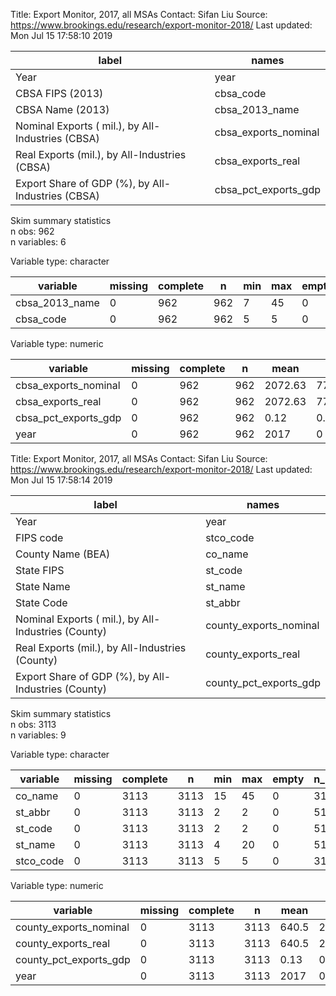 Title:  Export Monitor, 2017, all MSAs
Contact:  Sifan Liu
Source:  https://www.brookings.edu/research/export-monitor-2018/
Last updated:  Mon Jul 15 17:58:10 2019 



|                       label                       |        names         |
|---------------------------------------------------|----------------------|
|                       Year                        |         year         |
|                 CBSA FIPS (2013)                  |      cbsa_code       |
|                 CBSA Name (2013)                  |    cbsa_2013_name    |
| Nominal Exports ( mil.), by All-Industries (CBSA) | cbsa_exports_nominal |
|   Real Exports (mil.), by All-Industries (CBSA)   |  cbsa_exports_real   |
| Export Share of GDP (%), by All-Industries (CBSA) | cbsa_pct_exports_gdp |


Skim summary statistics  
 n obs: 962    
 n variables: 6    

Variable type: character

|    variable    | missing | complete |  n  | min | max | empty | n_unique |
|----------------|---------|----------|-----|-----|-----|-------|----------|
| cbsa_2013_name |    0    |   962    | 962 |  7  | 45  |   0   |   962    |
|   cbsa_code    |    0    |   962    | 962 |  5  |  5  |   0   |   962    |

Variable type: numeric

|       variable       | missing | complete |  n  |  mean   |   sd    |  p0   |  p25   |  p50  |  p75   |   p100    |
|----------------------|---------|----------|-----|---------|---------|-------|--------|-------|--------|-----------|
| cbsa_exports_nominal |    0    |   962    | 962 | 2072.63 | 7713.18 | 24.43 | 215.92 | 442.1 | 1160.8 | 133197.39 |
|  cbsa_exports_real   |    0    |   962    | 962 | 2072.63 | 7713.18 | 24.43 | 215.92 | 442.1 | 1160.8 | 133197.39 |
| cbsa_pct_exports_gdp |    0    |   962    | 962 |  0.12   |  0.063  | 0.013 | 0.079  | 0.11  |  0.16  |   0.46    |
|         year         |    0    |   962    | 962 |  2017   |    0    | 2017  |  2017  | 2017  |  2017  |   2017    |

Title:  Export Monitor, 2017, all MSAs
Contact:  Sifan Liu
Source:  https://www.brookings.edu/research/export-monitor-2018/
Last updated:  Mon Jul 15 17:58:14 2019 



|                        label                        |         names          |
|-----------------------------------------------------|------------------------|
|                        Year                         |          year          |
|                      FIPS code                      |       stco_code        |
|                  County Name (BEA)                  |        co_name         |
|                     State FIPS                      |        st_code         |
|                     State Name                      |        st_name         |
|                     State Code                      |        st_abbr         |
| Nominal Exports ( mil.), by All-Industries (County) | county_exports_nominal |
|   Real Exports (mil.), by All-Industries (County)   |  county_exports_real   |
| Export Share of GDP (%), by All-Industries (County) | county_pct_exports_gdp |


Skim summary statistics  
 n obs: 3113    
 n variables: 9    

Variable type: character

| variable  | missing | complete |  n   | min | max | empty | n_unique |
|-----------|---------|----------|------|-----|-----|-------|----------|
|  co_name  |    0    |   3113   | 3113 | 15  | 45  |   0   |   3113   |
|  st_abbr  |    0    |   3113   | 3113 |  2  |  2  |   0   |    51    |
|  st_code  |    0    |   3113   | 3113 |  2  |  2  |   0   |    51    |
|  st_name  |    0    |   3113   | 3113 |  4  | 20  |   0   |    51    |
| stco_code |    0    |   3113   | 3113 |  5  |  5  |   0   |   3113   |

Variable type: numeric

|        variable        | missing | complete |  n   | mean  |   sd    |  p0   |  p25  |  p50   |  p75   |   p100   |
|------------------------|---------|----------|------|-------|---------|-------|-------|--------|--------|----------|
| county_exports_nominal |    0    |   3113   | 3113 | 640.5 | 2690.18 | 0.85  | 43.12 | 131.26 | 379.72 | 73784.62 |
|  county_exports_real   |    0    |   3113   | 3113 | 640.5 | 2690.18 | 0.85  | 43.12 | 131.26 | 379.72 | 73784.62 |
| county_pct_exports_gdp |    0    |   3113   | 3113 | 0.13  |  0.07   | 0.009 | 0.083 |  0.12  |  0.17  |   0.68   |
|          year          |    0    |   3113   | 3113 | 2017  |    0    | 2017  | 2017  |  2017  |  2017  |   2017   |
